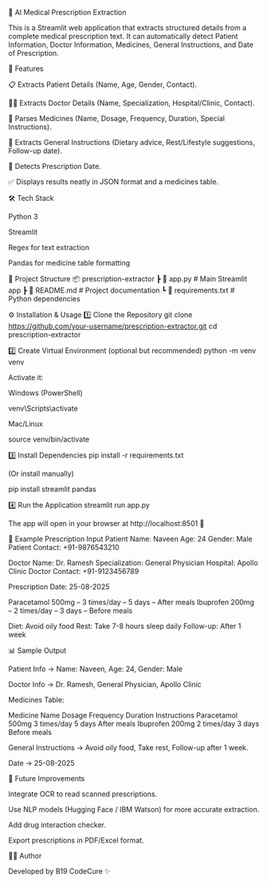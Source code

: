 💊 AI Medical Prescription Extraction

This is a Streamlit web application that extracts structured details from a complete medical prescription text.
It can automatically detect Patient Information, Doctor Information, Medicines, General Instructions, and Date of Prescription.

🚀 Features

📋 Extracts Patient Details (Name, Age, Gender, Contact).

👨‍⚕️ Extracts Doctor Details (Name, Specialization, Hospital/Clinic, Contact).

💊 Parses Medicines (Name, Dosage, Frequency, Duration, Special Instructions).

📌 Extracts General Instructions (Dietary advice, Rest/Lifestyle suggestions, Follow-up date).

📝 Detects Prescription Date.

✅ Displays results neatly in JSON format and a medicines table.

🛠️ Tech Stack

Python 3

Streamlit

Regex
 for text extraction

Pandas
 for medicine table formatting

📂 Project Structure
📦 prescription-extractor
 ┣ 📜 app.py          # Main Streamlit app
 ┣ 📜 README.md       # Project documentation
 ┗ 📜 requirements.txt # Python dependencies

⚙️ Installation & Usage
1️⃣ Clone the Repository
git clone https://github.com/your-username/prescription-extractor.git
cd prescription-extractor

2️⃣ Create Virtual Environment (optional but recommended)
python -m venv venv


Activate it:

Windows (PowerShell)

venv\Scripts\activate


Mac/Linux

source venv/bin/activate

3️⃣ Install Dependencies
pip install -r requirements.txt


(Or install manually)

pip install streamlit pandas

4️⃣ Run the Application
streamlit run app.py


The app will open in your browser at http://localhost:8501
 🚀

🧪 Example Prescription Input
Patient Name: Naveen
Age: 24
Gender: Male
Patient Contact: +91-9876543210

Doctor Name: Dr. Ramesh
Specialization: General Physician
Hospital: Apollo Clinic
Doctor Contact: +91-9123456789

Prescription Date: 25-08-2025

Paracetamol 500mg – 3 times/day – 5 days – After meals
Ibuprofen 200mg – 2 times/day – 3 days – Before meals

Diet: Avoid oily food
Rest: Take 7-8 hours sleep daily
Follow-up: After 1 week

📊 Sample Output

Patient Info → Name: Naveen, Age: 24, Gender: Male

Doctor Info → Dr. Ramesh, General Physician, Apollo Clinic

Medicines Table:

Medicine Name	Dosage	Frequency	Duration	Instructions
Paracetamol	500mg	3 times/day	5 days	After meals
Ibuprofen	200mg	2 times/day	3 days	Before meals

General Instructions → Avoid oily food, Take rest, Follow-up after 1 week.

Date → 25-08-2025

🔮 Future Improvements

Integrate OCR to read scanned prescriptions.

Use NLP models (Hugging Face / IBM Watson) for more accurate extraction.

Add drug interaction checker.

Export prescriptions in PDF/Excel format.

👨‍💻 Author

Developed by B19 CodeCure ✨
